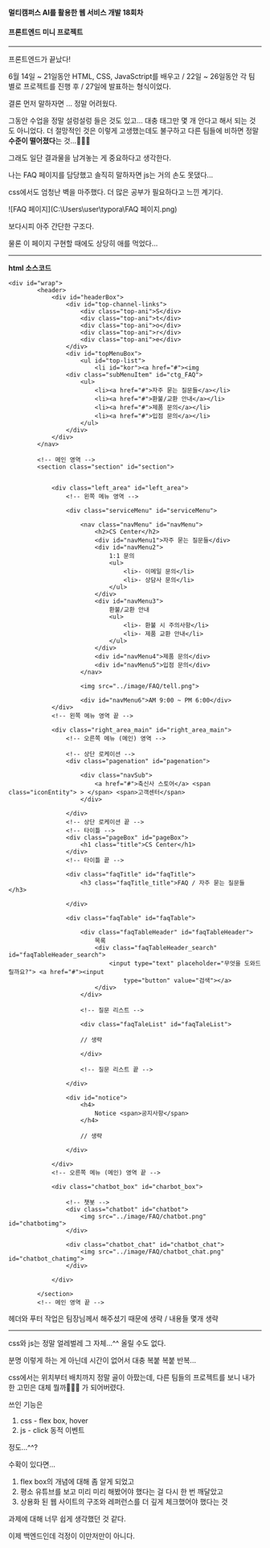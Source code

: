 #### 멀티캠퍼스 AI를 활용한 웹 서비스 개발 18회차

#### 프론트엔드 미니 프로젝트

------



프론트엔드가 끝났다!

6월 14일 ~ 21일동안 HTML, CSS, JavaSctript를 배우고 / 22일 ~ 26일동안 각 팀 별로 프로젝트를 진행 후 / 27일에 발표하는 형식이었다.

결론 먼저 말하자면 ... 정말 어려웠다.

그동안 수업을 정말 설렁설렁 들은 것도 있고... 대충 태그만 몇 개 안다고 해서 되는 것도 아니었다. 더 절망적인 것은 이렇게 고생했는데도 불구하고 다른 팀들에 비하면 정말 **수준이 떨어졌다**는 것...🤦🏻‍♀️



그래도 일단 결과물을 남겨놓는 게 중요하다고 생각한다.

나는 FAQ 페이지를 담당했고 솔직히 말하자면 js는 거의 손도 못댔다...

css에서도 엄청난 벽을 마주했다. 더 많은 공부가 필요하다고 느낀 계기다.



![FAQ 페이지](C:\Users\user\typora\FAQ 페이지.png)



보다시피 아주 간단한 구조다.

물론 이 페이지 구현할 때에도 상당히 애를 먹었다...



------

**html 소스코드**




	<div id="wrap">
			<header>
				<div id="headerBox">
					<div id="top-channel-links">
						<div class="top-ani">S</div>
						<div class="top-ani">t</div>
						<div class="top-ani">o</div>
						<div class="top-ani">r</div>
						<div class="top-ani">e</div>
					</div>
					<div id="topMenuBox">
						<ul id="top-list">
							<li id="kor"><a href="#"><img 
					<div class="subMenuItem" id="ctg_FAQ">
						<ul>
							<li><a href="#">자주 묻는 질문들</a></li>
							<li><a href="#">환불/교환 안내</a></li>
							<li><a href="#">제품 문의</a></li>
							<li><a href="#">입점 문의</a></li>
						</ul>
					</div>
				</div>
			</nav>

			<!-- 메인 영역 -->
			<section class="section" id="section">
		

				<div class="left_area" id="left_area">
					<!-- 왼쪽 메뉴 영역 -->
	
					<div class="serviceMenu" id="serviceMenu">

						<nav class="navMenu" id="navMenu">
							<h2>CS Center</h2>
							<div id="navMenu1">자주 묻는 질문들</div>
							<div id="navMenu2">
								1:1 문의
								<ul>
									<li>- 이메일 문의</li>
									<li>- 상담사 문의</li>
								</ul>
							</div>
							<div id="navMenu3">
								환불/교환 안내
								<ul>
									<li>- 환불 시 주의사항</li>
									<li>- 제품 교환 안내</li>
								</ul>
							</div>
							<div id="navMenu4">제품 문의</div>
							<div id="navMenu5">입점 문의</div>
						</nav>
	
						<img src="../image/FAQ/tell.png">
	
						<div id="navMenu6">AM 9:00 ~ PM 6:00</div>
				</div>
				<!-- 왼쪽 메뉴 영역 끝 -->
	
				<div class="right_area_main" id="right_area_main">
					<!-- 오른쪽 메뉴 (메인) 영역 -->
	
					<!-- 상단 로케이션 -->
					<div class="pagenation" id="pagenation">
	
						<div class="navSub">
							<a href="#">축신사 스토어</a> <span class="iconEntity"> > </span> <span>고객센터</span>
						</div>
	
					</div>
					<!-- 상단 로케이션 끝 -->
					<!-- 타이틀 -->
					<div class="pageBox" id="pageBox">
						<h1 class="title">CS Center</h1>
					</div>
					<!-- 타이틀 끝 -->
	
					<div class="faqTitle" id="faqTitle">
						<h3 class="faqTitle_title">FAQ / 자주 묻는 질문들</h3>
	
					</div>
	
					<div class="faqTable" id="faqTable">
	
						<div class="faqTableHeader" id="faqTableHeader">
							목록
							<div class="faqTableHeader_search" id="faqTableHeader_search">
								<input type="text" placeholder="무엇을 도와드릴까요?"> <a href="#"><input
									type="button" value="검색"></a>
							</div>
						</div>
	
						<!-- 질문 리스트 -->
	
						<div class="faqTaleList" id="faqTaleList">
						
						// 생략
						
						</div>
	
						<!-- 질문 리스트 끝 -->
	
					</div>
	
					<div id="notice">
						<h4>
							Notice <span>공지사항</span>
						</h4>
						
						// 생략
	
					</div>

				</div>
				<!-- 오른쪽 메뉴 (메인) 영역 끝 -->

				<div class="chatbot_box" id="charbot_box">
	
					<!-- 챗봇 -->
					<div class="chatbot" id="chatbot">
						<img src="../image/FAQ/chatbot.png" id="chatbotimg">
					</div>
	
					<div class="chatbot_chat" id="chatbot_chat">
						<img src="../image/FAQ/chatbot_chat.png" id="chatbot_chatimg">
					</div>
	
				</div>

			</section>
			<!-- 메인 영역 끝 -->



헤더와 푸터 작업은 팀장님께서 해주셨기 때문에 생략 / 내용들 몇개 생략



------



css와 js는 정말 얼레벌레 그 자체...^^ 올릴 수도 없다.

분명 이렇게 하는 게 아닌데 시간이 없어서 대충 복붙 복붙 반복...

css에서는 위치부터 배치까지 정말 골이 아팠는데, 다른 팀들의 프로젝트를 보니 내가 한 고민은 대체 뭘까🤷🏻‍♂️ 가 되어버렸다.



쓰인 기능은

1.  css - flex box, hover
2. js - click 동적 이벤트

정도...^^?



수확이 있다면...

1. flex box의 개념에 대해 좀 알게 되었고
2. 평소 유튜브를 보고 미리 미리 해봤어야 했다는 걸 다시 한 번 깨달았고
3. 상용화 된 웹 사이트의 구조와 레퍼런스를 더 깊게 체크했어야 했다는 것



과제에 대해 너무 쉽게 생각했던 것 같다.

이제 백엔드인데 걱정이 이만저만이 아니다.
